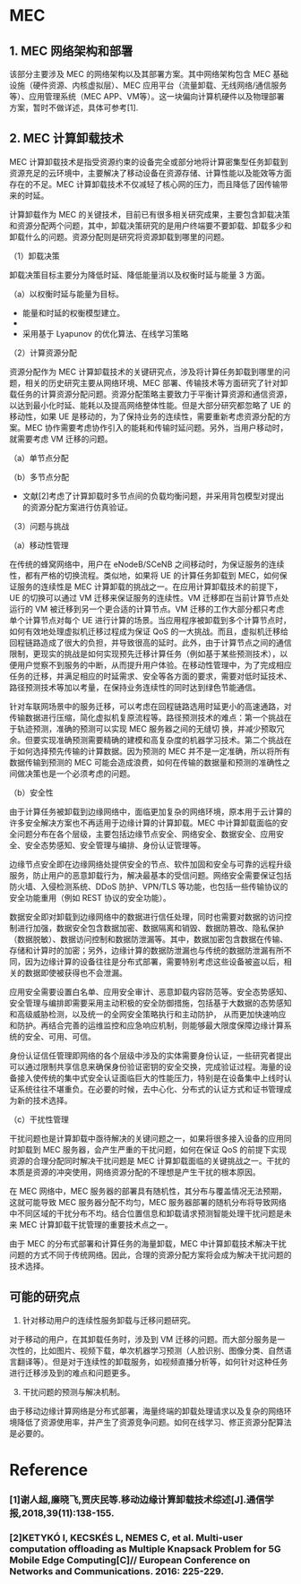 # MEC

## 1. MEC 网络架构和部署

该部分主要涉及 MEC 的网络架构以及其部署方案。其中网络架构包含 MEC 基础设施（硬件资源、内核虚拟层）、MEC 应用平台（流量卸载、无线网络/通信服务等）、应用管理系统（MEC APP、VM等）。这一块偏向计算机硬件以及物理部署方案，暂时不做详述，具体可参考[1].

## 2. MEC 计算卸载技术

MEC 计算卸载技术是指受资源约束的设备完全或部分地将计算密集型任务卸载到资源充足的云环境中，主要解决了移动设备在资源存储、计算性能以及能效等方面存在的不足。MEC 计算卸载技术不仅减轻了核心网的压力，而且降低了因传输带来的时延。

计算卸载作为 MEC 的关键技术，目前已有很多相关研究成果，主要包含卸载决策和资源分配两个问题，其中，卸载决策研究的是用户终端要不要卸载、卸载多少和卸载什么的问题。资源分配则是研究将资源卸载到哪里的问题。

（1）卸载决策

卸载决策目标主要分为降低时延、降低能量消以及权衡时延与能量 3 方面。

（a）以权衡时延与能量为目标。

- 能量和时延的权衡模型建立。
- 
- 采用基于 Lyapunov 的优化算法、在线学习策略

（2）计算资源分配

资源分配作为 MEC 计算卸载技术的关键研究点，涉及将计算任务卸载到哪里的问题，相关的历史研究主要从网络环境、MEC 部署、传输技术等方面研究了针对卸载任务的计算资源分配问题。资源分配策略主要致力于平衡计算资源和通信资源，以达到最小化时延、能耗以及提高网络整体性能。但是大部分研究都忽略了 UE 的移动性，如果 UE 是移动的，为了保持业务的连续性，需要重新考虑资源分配的方案。MEC 协作需要考虑协作引入的能耗和传输时延问题。另外，当用户移动时，就需要考虑 VM 迁移的问题。

（a）单节点分配

（b）多节点分配

- 文献[2]考虑了计算卸载时多节点间的负载均衡问题，并采用背包模型对提出的资源分配方案进行仿真验证。

（3）问题与挑战

（a）移动性管理

在传统的蜂窝网络中，用户在 eNodeB/SCeNB 之间移动时，为保证服务的连续性，都有严格的切换流程。类似地，如果将 UE 的计算任务卸载到 MEC，如何保证服务的连续性是 MEC 计算卸载的挑战之一。在应用计算卸载技术的前提下，UE 的切换可以通过 VM 迁移来保证服务的连续性。VM 迁移即在当前计算节点处运行的 VM 被迁移到另一个更合适的计算节点。VM 迁移的工作大部分都只考虑单个计算节点对每个 UE 进行计算的场景。当应用程序被卸载到多个计算节点时，如何有效地处理虚拟机迁移过程成为保证 QoS 的一大挑战。而且，虚拟机迁移给回程链路造成了很大的负担，并导致很高的延时。此外，由于计算节点之间的通信限制，更现实的挑战是如何实现预先迁移计算任务（例如基于某些预测技术），以便用户觉察不到服务的中断，从而提升用户体验。在移动性管理中，为了完成相应任务的迁移，并满足相应的时延需求、安全等各方面的要求，需要对低时延技术、路径预测技术等加以考量，在保持业务连续性的同时达到绿色节能通信。

针对车联网场景中的服务迁移，可以考虑在回程链路选用时延更小的高速通路，对传输数据进行压缩，简化虚拟机复原流程等。路径预测技术的难点：第一个挑战在于轨迹预测，准确的预测可以实现 MEC 服务器之间的无缝切
换，并减少预取冗余。但要实现准确预测需要精确的建模和高复杂度的机器学习技术。第二个挑战在于如何选择预先传输的计算数据。因为预测的 MEC 并不是一定准确，所以将所有数据传输到预测的 MEC 可能会造成浪费，如何在传输的数据量和预测的准确性之间做决策也是一个必须考虑的问题。

（b）安全性

由于计算任务被卸载到边缘网络中，面临更加复杂的网络环境，原本用于云计算的许多安全解决方案也不再适用于边缘计算的计算卸载。MEC 中计算卸载面临的安全问题分布在各个层级，主要包括边缘节点安全、网络安全、数据安全、应用安全、安全态势感知、安全管理与编排、身份认证管理等。

边缘节点安全即在边缘网络处提供安全的节点、软件加固和安全与可靠的远程升级服务，防止用户的恶意卸载行为，解决最基本的受信问题。网络安全需要保证包括防火墙、入侵检测系统、DDoS 防护、VPN/TLS 等功能，也包括一些传输协议的安全功能重用（例如 REST 协议的安全功能）。

数据安全即对卸载到边缘网络中的数据进行信任处理，同时也需要对数据的访问控制进行加强，数据安全包含数据加密、数据隔离和销毁、数据防篡改、隐私保护（数据脱敏）、数据访问控制和数据防泄漏等。其中，数据加密包含数据在传输、存储和计算时的加密；另外，边缘计算的数据防泄漏也与传统的数据防泄漏有所不同，因为边缘计算的设备往往是分布式部署，需要特别考虑这些设备被盗以后，相关的数据即使被获得也不会泄漏。

应用安全需要设置白名单、应用安全审计、恶意卸载内容防范等。安全态势感知、安全管理与编排即需要采用主动积极的安全防御措施，包括基于大数据的态势感知和高级威胁检测，以及统一的全网安全策略执行和主动防护，
从而更加快速响应和防护。再结合完善的运维监控和应急响应机制，则能够最大限度保障边缘计算系统的安全、可用、可信。

身份认证信任管理即网络的各个层级中涉及的实体需要身份认证，一些研究者提出可以通过限制共享信息来确保身份验证密钥的安全交换，完成验证过程。海量的设备接入使传统的集中式安全认证面临巨大的性能压力，特别是在设备集中上线时认证系统往往不堪重负。在必要的时候，去中心化、分布式的认证方式和证书管理成为新的技术选择。

（c）干扰性管理

干扰问题也是计算卸载中亟待解决的关键问题之一，如果将很多接入设备的应用同时卸载到 MEC 服务器，会产生严重的干扰问题，如何在保证 QoS 的前提下实现资源的合理分配同时解决干扰问题是 MEC 计算卸载面临的关键挑战之一。干扰的本质是资源的冲突使用，网络资源分配的不理想是产生干扰的根本原因。

在 MEC 网络中，MEC 服务器的部署具有随机性，其分布与覆盖情况无法预期，这就可能导致 MEC 服务器分配不均匀，MEC 服务器部署的随机分布将导致网络中不同区域的干扰分布不均。结合位置信息和卸载请求预测智能处理干扰问题是未来 MEC 计算卸载干扰管理的重要技术点之一。

由于 MEC 的分布式部署和计算任务的海量卸载，MEC 中计算卸载技术解决干扰问题的方式不同于传统网络。因此，合理的资源分配方案将会成为解决干扰问题的技术选择。

## 可能的研究点

1. 针对移动用户的连续性服务卸载与迁移问题研究。

对于移动的用户，在其卸载任务时，涉及到 VM 迁移的问题。而大部分服务是一次性的，比如图片、视频下载，单次机器学习预测（人脸识别、图像分类、自然语言翻译等）。但是对于连续性的卸载服务，如视频直播分析等，如何针对这种任务进行迁移涉及到的难点和问题更多。


3. 干扰问题的预测与解决机制。

由于移动边缘计算网络是分布式部署，海量终端的卸载处理请求以及复杂的网络环境降低了资源使用率，并产生了资源竞争问题。如何在线学习、修正资源分配算法是必要的。


# Reference
### [1]谢人超,廉晓飞,贾庆民等.移动边缘计算卸载技术综述[J].通信学报,2018,39(11):138-155.
### [2]KETYKÓ I, KECSKÉS L, NEMES C, et al. Multi-user computation offloading as Multiple Knapsack Problem for 5G Mobile Edge Computing[C]// European Conference on Networks and Communications. 2016: 225-229. 
